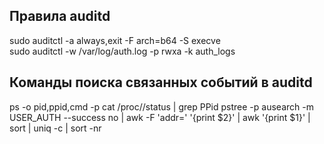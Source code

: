 ## Правила auditd
sudo auditctl -a always,exit -F arch=b64 -S execve  
sudo auditctl -w /var/log/auth.log -p rwxa -k auth_logs


## Команды поиска связанных событий в auditd
ps -o pid,ppid,cmd -p <PID>
cat /proc/<PID>/status | grep PPid
pstree -p <PID>
ausearch -m USER_AUTH --success no | awk -F 'addr=' '{print $2}' | awk '{print $1}' | sort | uniq -c | sort -nr
